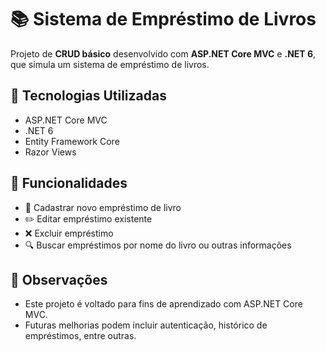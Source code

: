 # 📚 Sistema de Empréstimo de Livros

Projeto de **CRUD básico** desenvolvido com **ASP.NET Core MVC** e **.NET 6**, que simula um sistema de empréstimo de livros.

## 🔧 Tecnologias Utilizadas

- ASP.NET Core MVC  
- .NET 6  
- Entity Framework Core  
- Razor Views  

## 🧩 Funcionalidades

- 📖 Cadastrar novo empréstimo de livro  
- ✏️ Editar empréstimo existente  
- ❌ Excluir empréstimo  
- 🔍 Buscar empréstimos por nome do livro ou outras informações

## 📌 Observações

- Este projeto é voltado para fins de aprendizado com ASP.NET Core MVC.
- Futuras melhorias podem incluir autenticação, histórico de empréstimos, entre outras.
